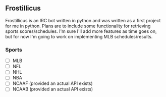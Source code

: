 ## Frostillicus

Frostillicus is an IRC bot written in python and was written as a first project for me in python. Plans are to include some functionality for retrieving sports scores/schedules. I'm sure I'll add more features as time goes on, but for now I'm going to work on implementing MLB schedules/results.

### Sports
- [ ] MLB
- [ ] NFL
- [ ] NHL
- [ ] NBA
- [ ] NCAAF (provided an actual API exists)
- [ ] NCAAB (provided an actual API exists)

